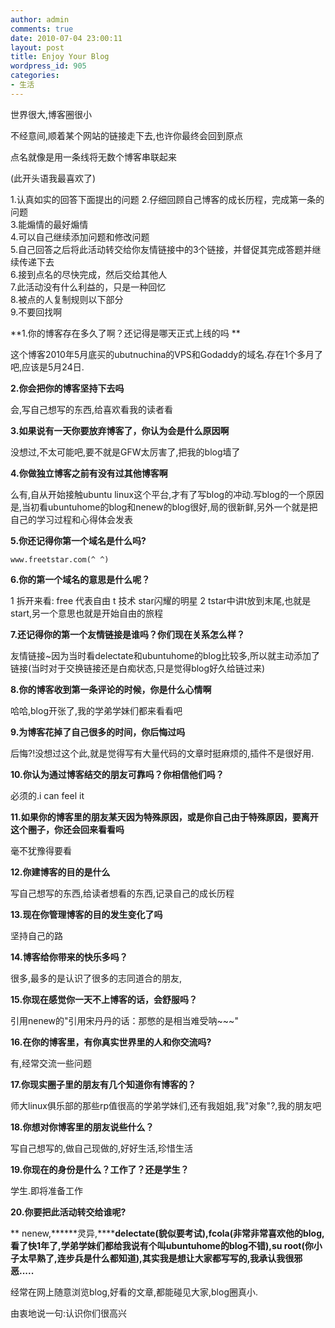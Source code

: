 ```yaml
---
author: admin
comments: true
date: 2010-07-04 23:00:11
layout: post
title: Enjoy Your Blog
wordpress_id: 905
categories:
- 生活
---
```


世界很大,博客圈很小

不经意间,顺着某个网站的链接走下去,也许你最终会回到原点

点名就像是用一条线将无数个博客串联起来

(此开头语我最喜欢了)

1.认真如实的回答下面提出的问题
2.仔细回顾自己博客的成长历程，完成第一条的问题  
3.能煽情的最好煽情  
4.可以自己继续添加问题和修改问题  
5.自己回答之后将此活动转交给你友情链接中的3个链接，并督促其完成答题并继续传递下去  
6.接到点名的尽快完成，然后交给其他人  
7.此活动没有什么利益的，只是一种回忆  
8.被点的人复制规则以下部分  
9.不要回找啊

**1.你的博客存在多久了啊？还记得是哪天正式上线的吗 **

这个博客2010年5月底买的ubutnuchina的VPS和Godaddy的域名.存在1个多月了吧,应该是5月24日.

**2.你会把你的博客坚持下去吗**

会,写自己想写的东西,给喜欢看我的读者看

**3.如果说有一天你要放弃博客了，你认为会是什么原因啊**

没想过,不太可能吧,要不就是GFW太厉害了,把我的blog墙了

**4.你做独立博客之前有没有过其他博客啊**

么有,自从开始接触ubuntu linux这个平台,才有了写blog的冲动.写blog的一个原因是,当初看ubuntuhome的blog和nenew的blog很好,局的很新鲜,另外一个就是把自己的学习过程和心得体会发表

**5.你还记得你第一个域名是什么吗?**

    www.freetstar.com(^ ^)

**6.你的第一个域名的意思是什么呢？**

1 拆开来看: free 代表自由 t 技术 star闪耀的明星  2 tstar中讲t放到末尾,也就是start,另一个意思也就是开始自由的旅程

**7.还记得你的第一个友情链接是谁吗？你们现在关系怎么样？**

友情链接~因为当时看delectate和ubuntuhome的blog比较多,所以就主动添加了链接(当时对于交换链接还是白痴状态,只是觉得blog好久给链过来)

**8.你的博客收到第一条评论的时候，你是什么心情啊**

哈哈,blog开张了,我的学弟学妹们都来看看吧

**9.为博客花掉了自己很多的时间，你后悔过吗**

后悔?!没想过这个此,就是觉得写有大量代码的文章时挺麻烦的,插件不是很好用.

**10.你认为通过博客结交的朋友可靠吗？你相信他们吗？**

必须的.i can feel it

**11.如果你的博客里的朋友某天因为特殊原因，或是你自己由于特殊原因，要离开这个圈子，你还会回来看看吗**

毫不犹豫得要看

**12.你建博客的目的是什么**

写自己想写的东西,给读者想看的东西,记录自己的成长历程

**13.现在你管理博客的目的发生变化了吗**

坚持自己的路

**14.博客给你带来的快乐多吗？**

很多,最多的是认识了很多的志同道合的朋友,

**15.你现在感觉你一天不上博客的话，会舒服吗？**

引用nenew的"引用宋丹丹的话：那憋的是相当难受呐~~~"

**16.在你的博客里，有你真实世界里的人和你交流吗?**

有,经常交流一些问题

**17.你现实圈子里的朋友有几个知道你有博客的？**

师大linux俱乐部的那些rp值很高的学弟学妹们,还有我姐姐,我"对象"?,我的朋友吧

**18.你想对你博客里的朋友说些什么？**

写自己想写的,做自己现做的,好好生活,珍惜生活

**19.你现在的身份是什么？工作了？还是学生？**

学生.即将准备工作

**20.你要把此活动转交给谁呢?**

** nenew,******灵异,******delectate(貌似要考试),fcola(非常非常喜欢他的blog,看了快1年了,学弟学妹们都给我说有个叫ubuntuhome的blog不错),su root(你小子太早熟了,连步兵是什么都知道),其实我是想让大家都写写的,我承认我很邪恶.....**

经常在网上随意浏览blog,好看的文章,都能碰见大家,blog圈真小.

由衷地说一句:认识你们很高兴

